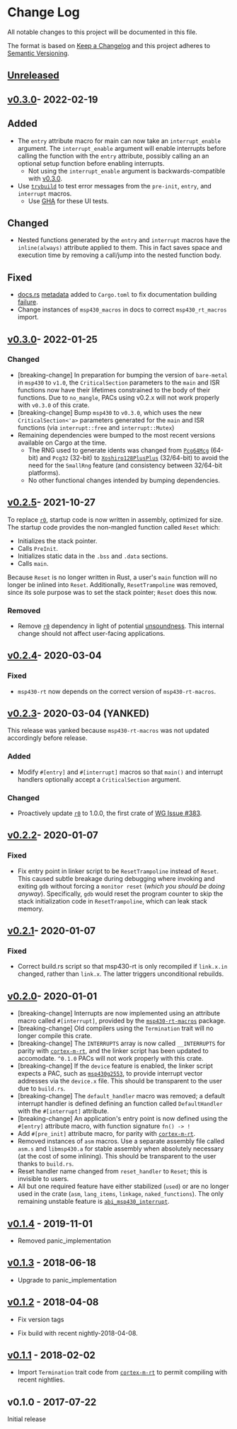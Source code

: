 # Change Log

All notable changes to this project will be documented in this file.

The format is based on [Keep a Changelog](http://keepachangelog.com/)
and this project adheres to [Semantic Versioning](http://semver.org/).

## [Unreleased]

## [v0.3.0]- 2022-02-19

## Added
- The `entry` attribute macro for main can now take an `interrupt_enable`
  argument. The `interrupt_enable` argument will enable interrupts before
  calling the function with the `entry` attribute, possibly calling an an
  optional setup function before enabling interrupts.
  - Not using the `interrupt_enable` argument is backwards-compatible with [v0.3.0].
- Use [`trybuild`](https://github.com/dtolnay/trybuild) to test error messages
  from the `pre-init`, `entry`, and `interrupt` macros.
  - Use [GHA](https://github.com/rust-embedded/msp430-rt/actions) for these UI
    tests.

## Changed
- Nested functions generated by the `entry` and `interrupt` macros have the
  `inline(always)` attribute applied to them. This in fact saves space and
  execution time by removing a call/jump into the nested function body.

## Fixed
- [docs.rs](https://docs.rs) [metadata](https://docs.rs/about/metadata) added
  to `Cargo.toml` to fix documentation building [failure](https://github.com/rust-embedded/msp430-rt/issues/16).
- Change instances of `msp430_macros` in docs to correct `msp430_rt_macros`
  import.

## [v0.3.0]- 2022-01-25

### Changed
- [breaking-change] In preparation for bumping the version of `bare-metal` in
  `msp430` to `v1.0`, the `CriticalSection` parameters to the `main` and ISR
  functions now have their lifetimes constrained to the body of their
  functions. Due to `no_mangle`, PACs using v0.2.x will not work properly
  with `v0.3.0` of this crate.
- [breaking-change] Bump `msp430` to `v0.3.0`, which uses the new
  `CriticalSection<'a>` parameters generated for the `main` and ISR functions
  (via `interrupt::free` and `interrupt::Mutex`)
- Remaining dependencies were bumped to the most recent versions available on
  Cargo at the time.
  - The RNG used to generate idents was changed from [`Pcg64Mcg`](https://docs.rs/rand/0.6.0/rand/rngs/struct.SmallRng.html)
    (64-bit) and `Pcg32` (32-bit) to [`Xoshiro128PlusPlus`](https://docs.rs/rand/0.8.4/rand/rngs/struct.SmallRng.html)
    (32/64-bit) to avoid the need for the `SmallRng` feature (and consistency
    between 32/64-bit platforms).
  - No other functional changes intended by bumping dependencies.

## [v0.2.5]- 2021-10-27

To replace [`r0`], startup code is now written in assembly, optimized for
size. The startup code provides the non-mangled function called `Reset` which:
  - Initializes the stack pointer.
  - Calls `PreInit`.
  - Initializes static data in the `.bss` and `.data` sections.
  - Calls `main`.

Because `Reset` is no longer written in Rust, a user's `main` function will no
longer be inlined into `Reset`. Additionally, `ResetTrampoline` was removed,
since its sole purpose was to set the stack pointer; `Reset` does this now.

### Removed
- Remove [`r0`] dependency in light of potential [unsoundness](https://github.com/rust-embedded/cortex-m-rt/issues/300).
  This internal change should not affect user-facing applications.

## [v0.2.4]- 2020-03-04

### Fixed
- `msp430-rt` now depends on the correct version of `msp430-rt-macros`.

## [v0.2.3]- 2020-03-04 (YANKED)

This release was yanked because `msp430-rt-macros` was not updated accordingly
before release.

### Added
- Modify `#[entry]` and `#[interrupt]` macros so that `main()` and interrupt
  handlers optionally accept a `CriticalSection` argument.

### Changed
- Proactively update [`r0`] to 1.0.0, the first crate of
  [WG Issue #383](https://github.com/rust-embedded/wg/issues/383).

## [v0.2.2]- 2020-01-07

### Fixed
- Fix entry point in linker script to be `ResetTrampoline` instead of `Reset`.
  This caused subtle breakage during debugging where invoking and exiting `gdb`
  without forcing a `monitor reset` (_which you should be doing anyway_).
  Specifically, `gdb` would reset the program counter to skip the stack
  initialization code in `ResetTrampoline`, which can leak stack memory.

## [v0.2.1]- 2020-01-07

### Fixed
- Correct build.rs script so that msp430-rt is only recompiled if `link.x.in`
  changed, rather than `link.x`. The latter triggers unconditional rebuilds.

## [v0.2.0]- 2020-01-01

- [breaking-change] Interrupts are now implemented using an attribute macro
  called `#[interrupt]`, provided by the [`msp430-rt-macros`](macros) package.
- [breaking-change] Old compilers using the `Termination` trait will no longer
  compile this crate.
- [breaking-change] The `INTERRUPTS` array is now called `__INTERRUPTS` for
  parity with [`cortex-m-rt`],
  and the linker script has been updated to accomodate. `^0.1.0` PACs will not
  work properly with this crate.
- [breaking-change] If the `device` feature is enabled, the linker script
  expects a PAC, such as [`msp430g2553`](https://github.com/pftbest/msp430g2553),
  to provide interrupt vector addresses via the `device.x` file. This should be
  transparent to the user due to `build.rs`.
- [breaking-change] The `default_handler` macro was removed; a default
  interrupt handler is defined defining an function called `DefaultHandler`
  with the `#[interrupt]` attribute.
- [breaking-change] An application's entry point is now defined using the
  `#[entry]` attribute macro, with function signature `fn() -> !`
- Add `#[pre_init]` attribute macro, for parity with [`cortex-m-rt`].
- Removed instances of `asm` macros. Use a separate assembly file called
  `asm.s` and `libmsp430.a` for stable assembly when absolutely necessary (at
  the cost of some inlining). This should be transparent to the user thanks
  to `build.rs`.
- Reset handler name changed from `reset_handler` to `Reset`; this is invisible
  to users.
- All but one required feature have either stabilized (`used`) or are no longer
  used in the crate (`asm`, `lang_items`, `linkage`, `naked_functions`). The
  only remaining unstable feature is [`abi_msp430_interrupt`](https://github.com/rust-lang/rust/issues/38487).

## [v0.1.4] - 2019-11-01

- Removed panic_implementation

## [v0.1.3] - 2018-06-18

- Upgrade to panic_implementation

## [v0.1.2] - 2018-04-08

- Fix version tags

- Fix build with recent nightly-2018-04-08.

## [v0.1.1] - 2018-02-02

- Import `Termination` trait code from [`cortex-m-rt`] to permit compiling with
recent nightlies.

## v0.1.0 - 2017-07-22

Initial release

[`r0`]: https://github.com/rust-embedded/r0
[`cortex-m-rt`]: https://github.com/japaric/cortex-m-rt

[Unreleased]: https://github.com/rust-embedded/msp430-rt/compare/msp_v0.3.1...HEAD
[v0.3.1]: https://github.com/rust-embedded/msp430-rt/compare/msp_v0.3.0...msp_v0.3.1
[v0.3.0]: https://github.com/rust-embedded/msp430-rt/compare/msp_v0.2.5...msp_v0.3.0
[v0.2.5]: https://github.com/rust-embedded/msp430-rt/compare/msp_v0.2.4...msp_v0.2.5
[v0.2.4]: https://github.com/rust-embedded/msp430-rt/compare/msp_v0.2.3...msp_v0.2.4
[v0.2.3]: https://github.com/rust-embedded/msp430-rt/compare/msp_v0.2.2...msp_v0.2.3
[v0.2.2]: https://github.com/rust-embedded/msp430-rt/compare/msp_v0.2.1...msp_v0.2.2
[v0.2.1]: https://github.com/rust-embedded/msp430-rt/compare/msp_v0.2.0...msp_v0.2.1
[v0.2.0]: https://github.com/rust-embedded/msp430-rt/compare/msp_v0.1.4...msp_v0.2.0
[v0.1.4]: https://github.com/rust-embedded/msp430-rt/compare/msp_v0.1.3...msp_v0.1.4
[v0.1.3]: https://github.com/rust-embedded/msp430-rt/compare/msp_v0.1.2...msp_v0.1.3
[v0.1.2]: https://github.com/rust-embedded/msp430-rt/compare/msp_v0.1.1...msp_v0.1.2
[v0.1.1]: https://github.com/rust-embedded/msp430-rt/compare/msp_v0.1.0...msp_v0.1.1
